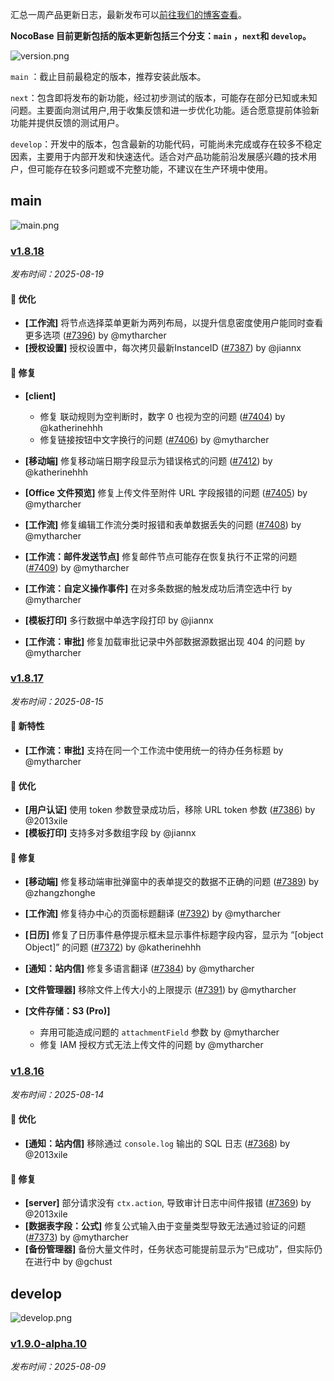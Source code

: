汇总一周产品更新日志，最新发布可以[前往我们的博客查看](https://www.nocobase.com/cn/blog/timeline)。

**NocoBase 目前更新包括的版本更新包括三个分支：`main` ，`next`和 `develop`。**

![version.png](https://static-docs.nocobase.com/ba5f04e27e99c625cb3822da5df07860.png)

`main` ：截止目前最稳定的版本，推荐安装此版本。

`next`：包含即将发布的新功能，经过初步测试的版本，可能存在部分已知或未知问题。主要面向测试用户,用于收集反馈和进一步优化功能。适合愿意提前体验新功能并提供反馈的测试用户。

`develop`：开发中的版本，包含最新的功能代码，可能尚未完成或存在较多不稳定因素，主要用于内部开发和快速迭代。适合对产品功能前沿发展感兴趣的技术用户，但可能存在较多问题或不完整功能，不建议在生产环境中使用。

## main

![main.png](https://static-docs.nocobase.com/47a3c71734c1d0f908b51f9ebd53c0ac.png)

### [v1.8.18](https://www.nocobase.com/cn/blog/v1.8.18)

*发布时间：2025-08-19*

#### 🚀 优化

- **[工作流]** 将节点选择菜单更新为两列布局，以提升信息密度使用户能同时查看更多选项 ([#7396](https://github.com/nocobase/nocobase/pull/7396)) by @mytharcher
- **[授权设置]** 授权设置中，每次拷贝最新InstanceID ([#7387](https://github.com/nocobase/nocobase/pull/7387)) by @jiannx

#### 🐛 修复

- **[client]**

  - 修复 联动规则为空判断时，数字 0 也视为空的问题 ([#7404](https://github.com/nocobase/nocobase/pull/7404)) by @katherinehhh
  - 修复链接按钮中文字换行的问题 ([#7406](https://github.com/nocobase/nocobase/pull/7406)) by @mytharcher
- **[移动端]** 修复移动端日期字段显示为错误格式的问题 ([#7412](https://github.com/nocobase/nocobase/pull/7412)) by @katherinehhh
- **[Office 文件预览]** 修复上传文件至附件 URL 字段报错的问题 ([#7405](https://github.com/nocobase/nocobase/pull/7405)) by @mytharcher
- **[工作流]** 修复编辑工作流分类时报错和表单数据丢失的问题 ([#7408](https://github.com/nocobase/nocobase/pull/7408)) by @mytharcher
- **[工作流：邮件发送节点]** 修复邮件节点可能存在恢复执行不正常的问题 ([#7409](https://github.com/nocobase/nocobase/pull/7409)) by @mytharcher
- **[工作流：自定义操作事件]** 在对多条数据的触发成功后清空选中行 by @mytharcher
- **[模板打印]** 多行数据中单选字段打印 by @jiannx
- **[工作流：审批]** 修复加载审批记录中外部数据源数据出现 404 的问题 by @mytharcher

### [v1.8.17](https://www.nocobase.com/cn/blog/v1.8.17)

*发布时间：2025-08-15*

#### 🎉 新特性

- **[工作流：审批]** 支持在同一个工作流中使用统一的待办任务标题 by @mytharcher

#### 🚀 优化

- **[用户认证]** 使用 token 参数登录成功后，移除 URL token 参数 ([#7386](https://github.com/nocobase/nocobase/pull/7386)) by @2013xile
- **[模板打印]** 支持多对多数组字段 by @jiannx

#### 🐛 修复

- **[移动端]** 修复移动端审批弹窗中的表单提交的数据不正确的问题 ([#7389](https://github.com/nocobase/nocobase/pull/7389)) by @zhangzhonghe
- **[工作流]** 修复待办中心的页面标题翻译 ([#7392](https://github.com/nocobase/nocobase/pull/7392)) by @mytharcher
- **[日历]** 修复了日历事件悬停提示框未显示事件标题字段内容，显示为 “[object Object]” 的问题 ([#7372](https://github.com/nocobase/nocobase/pull/7372)) by @katherinehhh
- **[通知：站内信]** 修复多语言翻译 ([#7384](https://github.com/nocobase/nocobase/pull/7384)) by @mytharcher
- **[文件管理器]** 移除文件上传大小的上限提示 ([#7391](https://github.com/nocobase/nocobase/pull/7391)) by @mytharcher
- **[文件存储：S3 (Pro)]**

  - 弃用可能造成问题的 `attachmentField` 参数 by @mytharcher
  - 修复 IAM 授权方式无法上传文件的问题 by @mytharcher

### [v1.8.16](https://www.nocobase.com/cn/blog/v1.8.16)

*发布时间：2025-08-14*

#### 🚀 优化

- **[通知：站内信]** 移除通过 `console.log` 输出的 SQL 日志 ([#7368](https://github.com/nocobase/nocobase/pull/7368)) by @2013xile

#### 🐛 修复

- **[server]** 部分请求没有 `ctx.action`, 导致审计日志中间件报错 ([#7369](https://github.com/nocobase/nocobase/pull/7369)) by @2013xile
- **[数据表字段：公式]** 修复公式输入由于变量类型导致无法通过验证的问题 ([#7373](https://github.com/nocobase/nocobase/pull/7373)) by @mytharcher
- **[备份管理器]** 备份大量文件时，任务状态可能提前显示为“已成功”，但实际仍在进行中 by @gchust

## develop

![develop.png](https://static-docs.nocobase.com/7fcdd9456a17286d8a439eee52bcb8d2.png)

### [v1.9.0-alpha.10](https://www.nocobase.com/cn/blog/v1.9.0-alpha.10)

*发布时间：2025-08-09*

